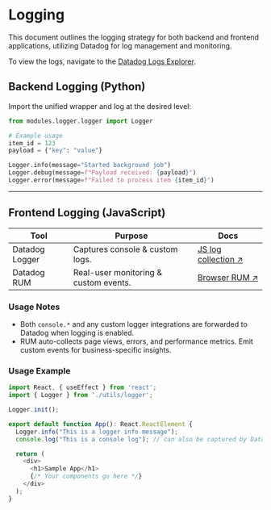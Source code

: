 # Logging

This document outlines the logging strategy for both backend and frontend applications, utilizing Datadog for log management and monitoring.

To view the logs, navigate to the [Datadog Logs Explorer](https://us5.datadoghq.com/logs).

## Backend Logging (Python)

Import the unified wrapper and log at the desired level:

```python
from modules.logger.logger import Logger

# Example usage
item_id = 123
payload = {"key": "value"}

Logger.info(message="Started background job")
Logger.debug(message=f"Payload received: {payload}")
Logger.error(message=f"Failed to process item {item_id}")
```

---

## Frontend Logging (JavaScript)

| Tool           | Purpose                               | Docs                                                                               |
| -------------- | ------------------------------------- | ---------------------------------------------------------------------------------- |
| Datadog Logger | Captures console & custom logs.       | [JS log collection ↗](https://docs.datadoghq.com/logs/log_collection/javascript/) |
| Datadog RUM    | Real-user monitoring & custom events. | [Browser RUM ↗](https://docs.datadoghq.com/real_user_monitoring/browser/)         |

### Usage Notes

- Both `console.*` and any custom logger integrations are forwarded to Datadog when logging is enabled.
- RUM auto-collects page views, errors, and performance metrics. Emit custom events for business-specific insights.

### Usage Example

```typescript jsx
import React, { useEffect } from 'react';
import { Logger } from './utils/logger';

Logger.init();

export default function App(): React.ReactElement {
  Logger.info("This is a logger info message");
  console.log("This is a console log"); // can also be captured by Datadog

  return (
    <div>
      <h1>Sample App</h1>
      {/* Your components go here */}
    </div>
  );
}
```
